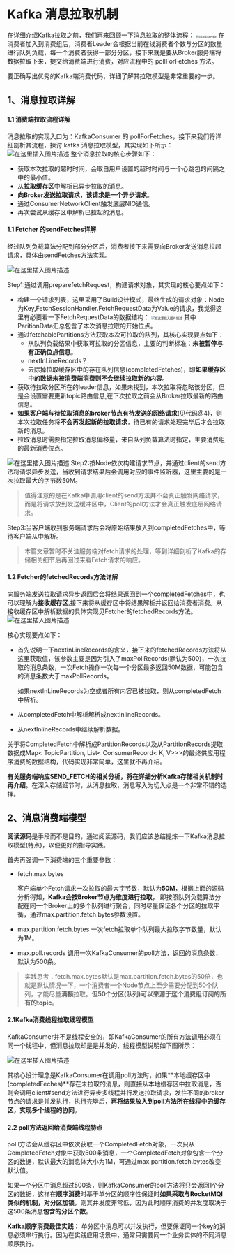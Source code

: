 # Kafka 消息拉取机制

在详细介绍Kafka拉取之前，我们再来回顾一下消息拉取的整体流程：
<img src="kafka%E6%B6%88%E6%81%AF%E6%8B%89%E5%8F%96%E6%9C%BA%E5%88%B6.resource/消息拉取整体流程.png" alt="在这里插入图片描述" style="zoom: 33%;" />
在消费者加入到消费组后，消费者Leader会根据当前在线消费者个数与分区的数量进行队列负载，每一个消费者获得一部分分区，接下来就是要从Broker服务端将数据拉取下来，提交给消费端进行消费，对应流程中的 pollForFetches 方法。

要正确写出优秀的Kafka端消费代码，详细了解其拉取模型是非常重要的一步。

## 1、消息拉取详解

#### 1.1 消费端拉取流程详解

消息拉取的实现入口为：KafkaConsumer 的 pollForFetches，接下来我们将详细剖析其流程，探讨 kafka 消息拉取模型，其实现如下所示：
![在这里插入图片描述](kafka%E6%B6%88%E6%81%AF%E6%8B%89%E5%8F%96%E6%9C%BA%E5%88%B6.resource/源码一.png)
整个消息拉取的核心步骤如下：

- 获取本次拉取的超时时间，会取自用户设置的超时时间与一个心跳包的间隔之中的最小值。
- 从**拉取缓存区**中解析已异步拉取的消息。
- **向Broker发送拉取请求，该请求是一个异步请求**。
- 通过ConsumerNetworkClient触发底层NIO通信。
- 再次尝试从缓存区中解析已拉起的消息。

#### 1.1 Fetcher 的sendFetches详解

经过队列负载算法分配到部分分区后，消费者接下来需要向Broker发送消息拉起请求，具体由sendFetches方法实现。

![在这里插入图片描述](kafka%E6%B6%88%E6%81%AF%E6%8B%89%E5%8F%96%E6%9C%BA%E5%88%B6.resource/源码二.jpg)

Step1:通过调用preparefetchRequest，构建请求对象，其实现的核心要点如下：

- 构建一个请求列表，这里采用了Build设计模式，最终生成的请求对象：Node为Key,FetchSessionHandler.FetchRequestData为Value的请求，我觉得这里有必要看一下FetchRequestData的数据结构：
  <img src="kafka%E6%B6%88%E6%81%AF%E6%8B%89%E5%8F%96%E6%9C%BA%E5%88%B6.resource/构建者模式.png" alt="在这里插入图片描述" style="zoom: 50%;" />
  其中ParitionData汇总包含了本次消息拉取的开始位点。
- 通过fetchablePartitions方法获取本次可拉取的队列，其核心实现要点如下：
  - 从队列负载结果中获取可拉取的分区信息，主要的判断标准：**未被暂停与有正确位点信息**。
  - nextInLineRecords？
  - 去除掉拉取缓存区中的存在队列信息(completedFetches)，即**如果缓存区中的数据未被消费端消费则不会继续拉取新的内容**。
- 获取待拉取分区所在的leader信息，如果未找到，本次拉取将忽略该分区，但是会设置需要更新topic路由信息,在下次拉取之前会从Broker拉取最新的路由信息。
- **如果客户端与待拉取消息的broker节点有待发送的网络请求**(见代码@4)，则本次拉取任务将**不会再发起新的拉取请求**，待已有的请求处理完毕后才会拉取新的消息。
- 拉取消息时需要指定拉取消息偏移量，来自队列负载算法时指定，主要消费组的最新消费位点。

![在这里插入图片描述](kafka%E6%B6%88%E6%81%AF%E6%8B%89%E5%8F%96%E6%9C%BA%E5%88%B6.resource/源码三.png)
Step2:按Node依次构建请求节点，并通过client的send方法将请求异步发送，当收到请求结果后会调用对应的事件监听器，这里主要的是一次拉取最大的字节数50M。

> 值得注意的是在Kafka中调用client的send方法并不会真正触发网络请求，而是将请求放到发送缓冲区中，Client的poll方法才会真正触发底层网络请求。

Step3:当客户端收到服务端请求后会将原始结果放入到completedFetches中，等待客户端从中解析。

> 本篇文章暂时不关注服务端对fetch请求的处理，等到详细剖析了Kafka的存储相关细节后再回过来看Fetch请求的响应。

#### 1.2 Fetcher的fetchedRecords方法详解

向服务端发送拉取请求异步返回后会将结果返回到一个completedFetches中，也可以理解为**接收缓存区**,接下来将从缓存区中将结果解析并返回给消费者消费。从接收缓存区中解析数据的具体实现见Fetcher的fetchedRecords方法。
![在这里插入图片描述](kafka%E6%B6%88%E6%81%AF%E6%8B%89%E5%8F%96%E6%9C%BA%E5%88%B6.resource/源码四.png)

核心实现要点如下：

- 首先说明一下nextInLineRecords的含义，接下来的fetchedRecords方法将从这里获取值，该参数主要是因为引入了maxPollRecords(默认为500)，一次拉取的消息条数，一次Fetch操作一次每一个分区最多返回50M数据，可能包含的消息条数大于maxPollRecords。

  如果nextInLineRecords为空或者所有内容已被拉取，则从completedFetch中解析。

- 从completedFetch中解析解析成nextInlineRecords。

- 从nextInlineRecords中继续解析数据。

关于将CompletedFetch中解析成PartitionRecords以及从PartitionRecords提取数据成Map< TopicPartition, List< ConsumerRecord< K, V>>>的最终供应用程序消费的数据结构，代码实现非常简单，这里就不再介绍。

**有关服务端响应SEND_FETCH的相关分析，将在详细分析Kafka存储相关机制时再介绍**。在深入存储细节时，从消息拉取，消息写入为切入点是一个非常不错的选择。

## 2、消息消费端模型

**阅读源码**是手段而不是目的，通过阅读源码，我们应该总结提炼一下Kafka消息拉取模型(特点)，以便更好的指导实践。

首先再强调一下消费端的三个重要参数：

- fetch.max.bytes

  客户端单个Fetch请求一次拉取的最大字节数，默认为**50M**，根据上面的源码分析得知，**Kafka会按Broker节点为维度进行拉取**， 即按照队列负载算法分配在同一个Broker上的多个队列进行聚合，同时尽量保证各个分区的拉取平衡，通过max.partition.fetch.bytes参数设置。

- max.partition.fetch.bytes
  一次fetch拉取单个队列最大拉取字节数量，默认为1M。

- max.poll.records
  调用一次KafkaConsumer的poll方法，返回的消息条数，默认为500条。

> 实践思考：fetch.max.bytes默认是max.partition.fetch.bytes的50倍，也就是默认情况一下，一个消费者一个Node节点上至少需要分配到50个队列，才能尽量**满额**拉取。**但50个分区(队列)可以来源于这个消费组订阅的所有的topic**。

#### 2.1Kafka消费线程拉取线程模型

KafkaConsumer并不是线程安全的，即KafkaConsumer的所有方法调用必须在同一个线程中，但消息拉取却是是并发的，线程模型说明如下图所示：

![在这里插入图片描述](kafka%E6%B6%88%E6%81%AF%E6%8B%89%E5%8F%96%E6%9C%BA%E5%88%B6.resource/线程拉取模型.png)

其核心设计理念是KafkaConsumer在调用poll方法时，如果**本地缓存区中(completedFeches)**存在未拉取的消息，则直接从本地缓存区中拉取消息，否则会调用client#send方法进行异步多线程并行发送拉取请求，发往不同的broker节点的请求是并发执行，执行完毕后，**再将结果放入到poll方法所在线程中的缓存区，实现多个线程的协同**。

#### 2.2 poll方法返回给消费端线程特点

pol l方法会从缓存区中依次获取一个CompletedFetch对象，一次只从CompletedFetch对象中获取500条消息，一个CompletedFetch对象包含一个分区的数据，默认最大的消息体大小为1M，可通过max.partition.fetch.bytes改变默认值。

如果一个分区中消息超过500条，则KafkaConsumer的poll方法将只会返回1个分区的数据，这样在**顺序消费**时基于单分区的顺序性保证时**如果采取与RocketMQl类似的机制，对分区加锁**，则其并发度非常低，因为此时顺序消费的并发度取决于这500条消息**包含的分区个数**。

**Kafka顺序消费最佳实践**： 单分区中消息可以并发执行，但要保证同一个key的消息必须串行执行。因为在实践应用场景中，通常只需要同一个业务实体的不同消息顺序执行。
